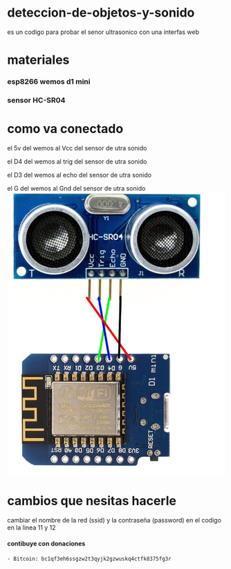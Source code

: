 # deteccion-de-objetos-y-sonido
es un codigo para probar el senor ultrasonico con una interfas web

# materiales
### esp8266 wemos d1 mini
### sensor HC-SR04
# como va conectado
el 5v del wemos al Vcc  del sensor de utra sonido

el D4 del wemos al trig del sensor de utra sonido

el D3 del wemos al echo del sensor de utra sonido

el G  del wemos al Gnd  del sensor de utra sonido
![alt imagen del diagrma de pines](https://github.com/jero98772/deteccion-de-objetos-y-sonido/blob/master/pines.jpg)
# cambios que nesitas hacerle
cambiar el nombre de la red (ssid) y la contraseña (password) en el codigo en la linea 11 y 12
#### contibuye con donaciones 
	
	- Bitcoin: bc1qf3eh6ssgzw2t3qyjk2gzwuskq4ctfk8375fg3r
